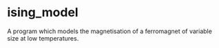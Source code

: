 # ising_model
A program which models the magnetisation of a ferromagnet of variable size at low temperatures.
